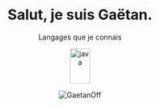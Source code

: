 <h1 align="center">Salut, je suis Gaëtan.</h1>

<p align="center">Langages que je connais</p>
<p align="center">
    <a href="https://www.java.com"> 
      <img src="assets/devicons/java.svg"
        alt="java"
        width="40"
        height="70"
       />
    </a>

</p>

<p align="center">
    <img src="https://github-readme-stats.vercel.app/api?username=GaetanOff&show_icons=true" alt="GaetanOff" />
</p>

<!--
**GaetanOff/GaetanOff** is a ✨ _special_ ✨ repository because its `README.md` (this file) appears on your GitHub profile.

Here are some ideas to get you started:

- 🔭 I’m currently working on ...
- 🌱 I’m currently learning ...
- 👯 I’m looking to collaborate on ...
- 🤔 I’m looking for help with ...
- 💬 Ask me about ...
- 📫 How to reach me: ...
- 😄 Pronouns: ...
- ⚡ Fun fact: ...
-->
